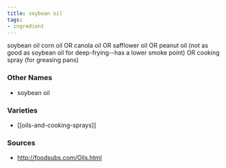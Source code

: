 ```yaml
---
title: soybean oil
tags:
- ingredient
---
```

soybean oil corn oil OR canola oil OR safflower oil OR peanut oil (not as good as soybean oil for deep-frying--has a lower smoke point) OR cooking spray (for greasing pans)

### Other Names

* soybean oil

### Varieties

* [[oils-and-cooking-sprays]]

### Sources
* http://foodsubs.com/Oils.html
